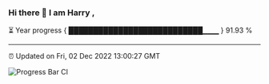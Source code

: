 ### Hi there 👋 I am Harry , 

⏳ Year progress { ███████████████████████████▁▁▁ } 91.93 %

---

⏰ Updated on Fri, 02 Dec 2022 13:00:27 GMT

![Progress Bar CI](https://github.com/duykhang68/duykhang68/workflows/Progress%20Bar%20CI/badge.svg)
